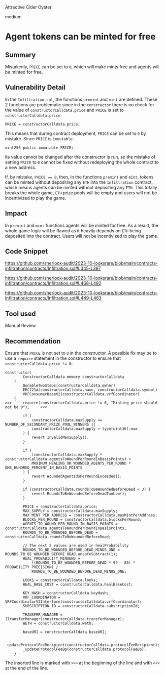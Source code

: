 Attractive Cider Oyster

medium

# Agent tokens can be minted for free
## Summary

Mistakenly, `PRICE` can be set to `0`, which will make mints free and agents will be minted for free.

## Vulnerability Detail

In the `Infiltration.sol`, the functions `premint` and `mint` are defined. These 2 functions are problematic since in the `constructor` there is no check for the value of `constructorCalldata.price` and `PRICE` is set to `constructorCalldata.price`:

```solidity
PRICE = constructorCalldata.price;
```

This means that during contract deployment, `PRICE` can be set to `0` by mistake. Since `PRICE` is `immutable`:

```solidity
uint256 public immutable PRICE;
```

its value cannot be changed after the constructor is run, so the mistake of setting `PRICE` to `0` cannot be fixed without redeploying the whole contract to a new address.

If, by mistake, `PRICE == 0`, then, in the functions `premint` and `mint`, tokens can be minted without depositing any `ETH` into the `Infiltration` contract, which means agents can be minted without depositing any `ETH`. This totally breaks the whole game, `ETH` prize pools will be empty and users will not be incentivized to play the game. 

## Impact

In `premint` and `mint` functions agents will be minted for free. As a result, the whole game logic will be flawed as it heavily depends on `ETH` being deposited into the contract. Users will not be incentivized to play the game.

## Code Snippet

https://github.com/sherlock-audit/2023-10-looksrare/blob/main/contracts-infiltration/contracts/Infiltration.sol#L345-L397

https://github.com/sherlock-audit/2023-10-looksrare/blob/main/contracts-infiltration/contracts/Infiltration.sol#L468-L492

https://github.com/sherlock-audit/2023-10-looksrare/blob/main/contracts-infiltration/contracts/Infiltration.sol#L449-L463

## Tool used

Manual Review

## Recommendation
Ensure that `PRICE` is not set to `0` in the constructor. A possible fix may be to use a `require` statement in the constructor to ensure that `constructorCalldata.price != 0`:

```solidity
constructor(
        ConstructorCalldata memory constructorCalldata
    )
        OwnableTwoSteps(constructorCalldata.owner)
        ERC721A(constructorCalldata.name, constructorCalldata.symbol)
        VRFConsumerBaseV2(constructorCalldata.vrfCoordinator)
    {
>>>     require(constructorCalldata.price != 0, "Minting price should not be 0");     <<<
        
        if (
            constructorCalldata.maxSupply <= NUMBER_OF_SECONDARY_PRIZE_POOL_WINNERS ||
            constructorCalldata.maxSupply > type(uint16).max
        ) {
            revert InvalidMaxSupply();
        }

        if (
            (constructorCalldata.maxSupply * constructorCalldata.agentsToWoundPerRoundInBasisPoints) >
            MAXIMUM_HEALING_OR_WOUNDED_AGENTS_PER_ROUND * ONE_HUNDRED_PERCENT_IN_BASIS_POINTS
        ) {
            revert WoundedAgentIdsPerRoundExceeded();
        }

        if (constructorCalldata.roundsToBeWoundedBeforeDead < 3) {
            revert RoundsToBeWoundedBeforeDeadTooLow();
        }

        PRICE = constructorCalldata.price;
        MAX_SUPPLY = constructorCalldata.maxSupply;
        MAX_MINT_PER_ADDRESS = constructorCalldata.maxMintPerAddress;
        BLOCKS_PER_ROUND = constructorCalldata.blocksPerRound;
        AGENTS_TO_WOUND_PER_ROUND_IN_BASIS_POINTS = constructorCalldata.agentsToWoundPerRoundInBasisPoints;
        ROUNDS_TO_BE_WOUNDED_BEFORE_DEAD = constructorCalldata.roundsToBeWoundedBeforeDead;

        // The next 2 values are used in healProbability
        ROUNDS_TO_BE_WOUNDED_BEFORE_DEAD_MINUS_ONE = ROUNDS_TO_BE_WOUNDED_BEFORE_DEAD.unsafeSubtract(1);
        HEAL_PROBABILITY_MINUEND =
            ((ROUNDS_TO_BE_WOUNDED_BEFORE_DEAD * 99 - 80) * PROBABILITY_PRECISION) /
            ROUNDS_TO_BE_WOUNDED_BEFORE_DEAD_MINUS_ONE;

        LOOKS = constructorCalldata.looks;
        HEAL_BASE_COST = constructorCalldata.healBaseCost;

        KEY_HASH = constructorCalldata.keyHash;
        VRF_COORDINATOR = VRFCoordinatorV2Interface(constructorCalldata.vrfCoordinator);
        SUBSCRIPTION_ID = constructorCalldata.subscriptionId;

        TRANSFER_MANAGER = ITransferManager(constructorCalldata.transferManager);
        WETH = constructorCalldata.weth;

        baseURI = constructorCalldata.baseURI;

        _updateProtocolFeeRecipient(constructorCalldata.protocolFeeRecipient);
        _updateProtocolFeeBp(constructorCalldata.protocolFeeBp);
    }
```

The inserted line is marked with `>>>` at the beginning of the line and with `<<<` at the end of the line.
